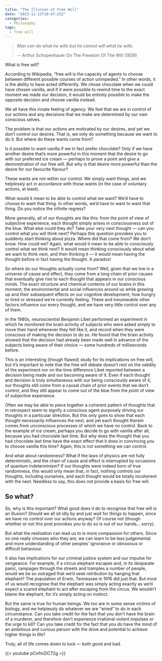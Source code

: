 ```yaml
---
title: "The Illusion of Free Will"
date: "2023-11-13T10:47:25Z"
categories:
  - Philosophy
tags:
  - free will
---
```


> _Man can do what he wills but he cannot will what he wills._
>
> -- Arthur Schopenhauer On The Freedom Of The Will (1839)

What is free will?

According to Wikipedia, “free will is the capacity of agents to choose between different possible courses of action unimpeded.” In other words, it is the ability to have acted differently. We chose chocolate when we could have chosen vanilla, and if it were possible to rewind time to the exact moment we made our decision, it would be entirely possible to make the opposite decision and choose vanilla instead.

We all have this innate feeling of agency. We feel that we are in control of our actions and any decisions that we make are determined by our own conscious selves.

The problem is that our actions are motivated by our desires, and yet we don’t control our desires. That is, we only do something because we want to do it. But where do these wants come from?

Is it possible to want vanilla if we in fact prefer chocolate? Only if we have another desire that’s more powerful in this moment that the desire to go with our preferred ice cream — perhaps to prove a point and give a demonstration of our free will. But why is that desire more powerful than the desire for our favourite flavour?

These wants are not within our control. We simply want things, and we helplessly act in accordance with those wants (in the case of voluntary actions, at least).

What would it mean to be able to control what we want? We’d have to choose to want that thing. In other words, we’d have to want to want that thing. Do you notice the infinite regress?

More generally, all of our thoughts are like this: from the point of view of subjective experience, each thought simply arises in consciousness out of the blue. What else could they do? Take your very next thought — can you control what you will think next? Perhaps this question provokes you to suddenly start thinking about pizza. Where did that come from? We don’t know. How could we? Again, what would it mean to be able to consciously control what we think next? It would mean thinking consciously about what we want to think next, and then thinking it — it would mean having the thought before in fact having the thought. A paradox!

So where do our thoughts actually come from? Well, given that we live in a universe of cause and effect, they come from a long chain of prior causes that eventually give rise to each thought that appears in our conscious minds. The exact structure and chemical contents of our brains in this moment; the environmental and social influences around us while growing up and their subsequent effects on our cognitive development; how hungry or tired or stressed we’re currently feeling. These and innumerable other factors influence our every thought, and we have very little control over any of them.

In the 1980s, neuroscientist Benjamin Libet performed an experiment in which he monitored the brain activity of subjects who were asked simply to move their hand whenever they felt like it, and record when they were conscious of making the decision to do so. He found that the brain activity showed that the decision had already been made well in advance of the subjects being aware of their choice — some hundreds of milliseconds before.

This is an interesting (though flawed) study for its implications on free will, but it’s important to note that the free will debate doesn’t rest on the validity of the experiment nor on the time difference Libet reported between a decision being made and our becoming aware of it. Even if each thought and decision is truly simultaneous with our being consciously aware of it, our thoughts still come from a causal chain of prior events that we don’t control, and they still appear to come out of the blue from the point of view of subjective experience.

Often we may be able to piece together a coherent pattern of thoughts that in retrospect seem to signify a conscious agent purposely driving our thoughts in a particular direction. But this only goes to show that each thought necessarily influences the next, and yet each thought therein comes from unconscious processes of which we have no control. Back to the example of ice cream, perhaps you decide to go with vanilla after all, because you had chocolate last time. But why does the thought that you had chocolate last time have the exact effect that it does in convincing you to choose vanilla this time? Again, this is not something we can control.

And what about randomness? What if the laws of physics are not fully deterministic, and the chain of cause and effect is interrupted by occasions of quantum indeterminism? If our thoughts were indeed born of true randomness, this would only mean that, in fact, nothing controls our thoughts, including ourselves, and each thought would be totally incoherent with the next. Needless to say, this does not provide a basis for free will.

## So what?

So, why is this important? What good does it do to recognise that free will is an illusion? Should we all sit idly by and just wait for things to happen, since we have no control over our actions anyway? Of course not (though whether or not this post provokes you to do so is out of our hands… sorry).

But what the realisation can lead us to is more compassion for others. Since no one really chooses who they are, we can learn to be less judgemental and more understanding of other peoples’ ignorance or obnoxious or difficult behaviour.

It also has implications for our criminal justice system and our impulse for vengeance. For example, if a circus elephant escapes and, in its desparate panic, rampages through the streets and tramples a number of people, would we be so outraged that we’d seek retribution by hanging that elephant? The population of Erwin, Tennessee in 1916 did just that. But most of us would recognise that the elephant was simply acting exactly as we’d expect a scared elephant to act after escaping from the circus. We wouldn’t blame the elephant, for it’s simply acting on instinct.

But the same is true for human beings. We too are in some sense victims of biology, and we helplessly do whatever we are “wired” to do in each circumstance. Can you take credit for the fact that you don’t have the brain of a murderer, and therefore don’t experience irrational violent impulses or the urge to kill? Can you take credit for the fact that you do have the mind of an ambitious and curious person with the drive and potential to achieve higher things in life?

Truly, all of life comes down to luck — both good and bad.

{{< youtube pCofmZlC72g >}}
